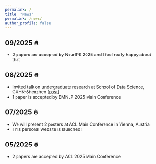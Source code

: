 ```yaml
---
permalink: /
title: "News"
permalink: /news/
author_profile: false
---
```

## 09/2025 🔥
- 2 papers are accepted by NeurIPS 2025 and I feel really happy about that

## 08/2025 🔥
- Invited talk on undergraduate research at School of Data Science, CUHK-Shenzhen [[post](https://mp.weixin.qq.com/s/qKPM5xWGKIoiZPcDa1lLfg)]
- 1 paper is accepted by EMNLP 2025 Main Conference

## 07/2025 🔥
- We will present 2 posters at ACL Main Conference in Vienna, Austria
- This personal website is launched!

## 05/2025 🔥
- 2 papers are accepted by ACL 2025 Main Conference
